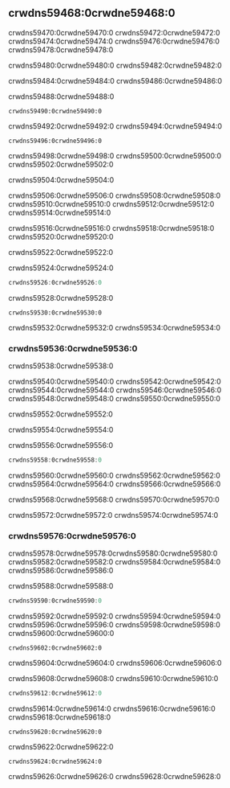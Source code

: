 ## crwdns59468:0crwdne59468:0

crwdns59470:0crwdne59470:0<!-- ignore --> crwdns59472:0crwdne59472:0 crwdns59474:0crwdne59474:0 crwdns59476:0crwdne59476:0 crwdns59478:0crwdne59478:0

crwdns59480:0crwdne59480:0 crwdns59482:0crwdne59482:0

crwdns59484:0crwdne59484:0 crwdns59486:0crwdne59486:0

<span class="filename">crwdns59488:0crwdne59488:0</span>

```rust,ignore,does_not_compile
crwdns59490:0crwdne59490:0
```

crwdns59492:0crwdne59492:0 crwdns59494:0crwdne59494:0

```console
crwdns59496:0crwdne59496:0
```

crwdns59498:0crwdne59498:0 crwdns59500:0crwdne59500:0 crwdns59502:0crwdne59502:0

crwdns59504:0crwdne59504:0

crwdns59506:0crwdne59506:0 crwdns59508:0crwdne59508:0 crwdns59510:0crwdne59510:0 crwdns59512:0crwdne59512:0 crwdns59514:0crwdne59514:0

crwdns59516:0crwdne59516:0 crwdns59518:0crwdne59518:0 crwdns59520:0crwdne59520:0

crwdns59522:0crwdne59522:0

<span class="filename">crwdns59524:0crwdne59524:0</span>

```rust
crwdns59526:0crwdne59526:0
```

crwdns59528:0crwdne59528:0

```console
crwdns59530:0crwdne59530:0
```

crwdns59532:0crwdne59532:0 crwdns59534:0crwdne59534:0

### crwdns59536:0crwdne59536:0

crwdns59538:0crwdne59538:0

crwdns59540:0crwdne59540:0 crwdns59542:0crwdne59542:0 crwdns59544:0crwdne59544:0 crwdns59546:0crwdne59546:0<!-- ignore --> crwdns59548:0crwdne59548:0 crwdns59550:0crwdne59550:0

crwdns59552:0crwdne59552:0

crwdns59554:0crwdne59554:0

crwdns59556:0crwdne59556:0

```rust
crwdns59558:0crwdne59558:0
```

crwdns59560:0crwdne59560:0 crwdns59562:0crwdne59562:0 crwdns59564:0crwdne59564:0 crwdns59566:0crwdne59566:0

crwdns59568:0crwdne59568:0 crwdns59570:0crwdne59570:0

crwdns59572:0crwdne59572:0 crwdns59574:0crwdne59574:0

### crwdns59576:0crwdne59576:0

crwdns59578:0crwdne59578:0<!-- ignore -->crwdns59580:0crwdne59580:0 crwdns59582:0crwdne59582:0 crwdns59584:0crwdne59584:0 crwdns59586:0crwdne59586:0

<span class="filename">crwdns59588:0crwdne59588:0</span>

```rust
crwdns59590:0crwdne59590:0
```

crwdns59592:0crwdne59592:0 crwdns59594:0crwdne59594:0 crwdns59596:0crwdne59596:0 crwdns59598:0crwdne59598:0 crwdns59600:0crwdne59600:0

```console
crwdns59602:0crwdne59602:0
```

crwdns59604:0crwdne59604:0 crwdns59606:0crwdne59606:0

crwdns59608:0crwdne59608:0 crwdns59610:0crwdne59610:0

```rust
crwdns59612:0crwdne59612:0
```

crwdns59614:0crwdne59614:0 crwdns59616:0crwdne59616:0 crwdns59618:0crwdne59618:0

```rust,ignore,does_not_compile
crwdns59620:0crwdne59620:0
```

crwdns59622:0crwdne59622:0

```console
crwdns59624:0crwdne59624:0
```

crwdns59626:0crwdne59626:0
crwdns59628:0crwdne59628:0
